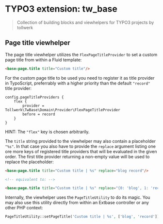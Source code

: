 # TYPO3 extension: tw_base

> Collection of building blocks and viewhelpers for TYPO3 projects by tollwerk

## Page title viewhelper

The page title viewhelper utilizes the `FlexPageTitleProvider` to set a custom page title from within a Fluid template:

```html
<base:page.title title="Custom title"/>
```

For the custom page title to be used you need to register it as title provider in TypoScript, preferrably with a higher priority than the default `"record"` title provider:

```typoscript
config.pageTitleProviders {
    flex {
        provider = Tollwerk\TwBase\Domain\Provider\FlexPageTitleProvider
        before = record
    }
}
```

HINT: The `"flex"` key is chosen arbitrarily.

The `title` string provided to the viewhelper may also contain a placeholder `"%s"`. In that case you also have to provide the `replace` argument listing one ore more keys of registered title providers that will be evaluated in the given order. The first title provider returning a non-empty value will be used to replace the placeholder:

```html
<base:page.title title="Custom title | %s" replace="blog record"/>

<!-- equivalent to: -->

<base:page.title title="Custom title | %s" replace="{0: 'blog', 1: 'record'}"/>
```

Internally, the viewhelper uses the `PageTitleUtility` to do its magic. You may also use this utility directly from within an Extbase controller or any other PHP context:

```php
PageTitleUtility::setPageTitle('Custom title | %s', ['blog', 'record']);
```
